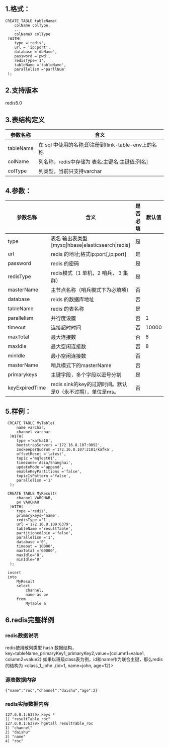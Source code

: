 ## 1.格式：
```
CREATE TABLE tableName(
    colName colType,
    ...
    colNameX colType
 )WITH(
    type ='redis',
    url = 'ip:port',
    database ='dbName',
    password ='pwd',
    redisType='1',
    tableName ='tableName',
    parallelism ='parllNum'
 );
```

## 2.支持版本
redis5.0

## 3.表结构定义
 
|参数名称|含义|
|----|---|
| tableName | 在 sql 中使用的名称;即注册到flink-table-env上的名称
| colName | 列名称，redis中存储为 表名:主键名:主键值:列名]|
| colType | 列类型，当前只支持varchar|

## 4.参数：
  
|参数名称|含义|是否必填|默认值|
|----|---|---|-----|
| type | 表名 输出表类型[mysq&#124;hbase&#124;elasticsearch&#124;redis]|是||
| url | redis 的地址;格式ip:port[,ip:port]|是||
| password | redis 的密码 |是||
| redisType | redis模式（1 单机，2 哨兵， 3 集群）| 是 |
| masterName | 主节点名称（哨兵模式下为必填项） | 否 |
| database | reids 的数据库地址|否||
| tableName | redis 的表名称|是||
| parallelism | 并行度设置|否|1|
|timeout| 连接超时时间|否|10000|
|maxTotal|最大连接数|否|8|
|maxIdle|最大空闲连接数|否|8|
|minIdle|最小空闲连接数|否||0|
|masterName| 哨兵模式下的masterName|否||
|primarykeys|主键字段，多个字段以逗号分割|是||
|keyExpiredTime|redis sink的key的过期时间。默认是0（永不过期），单位是ms。|否||
      
  
## 5.样例：
```
 CREATE TABLE MyTable(
     name varchar,
     channel varchar
  )WITH(
     type ='kafka10',
     bootstrapServers ='172.16.8.107:9092',
     zookeeperQuorum ='172.16.8.107:2181/kafka',
     offsetReset ='latest',
     topic ='mqTest01',
     timezone='Asia/Shanghai',
     updateMode ='append',
     enableKeyPartitions ='false',
     topicIsPattern ='false',
     parallelism ='1'
  );
 
 CREATE TABLE MyResult(
     channel VARCHAR,
     pv VARCHAR
  )WITH(
     type ='redis',
     primarykeys='name',
     redisType ='1',
     url ='172.16.8.109:6379',
     tableName ='resultTable',
     partitionedJoin ='false',
     parallelism ='1',
     database ='0',
     timeout ='10000',
     maxTotal ='60000',
     maxIdle='8',
     minIdle='0'
  );
 
 insert          
 into
     MyResult
     select
         channel,
         name as pv                                             
     from
         MyTable a                                        
 ```

## 6.redis完整样例
### redis数据说明
redis使用散列类型 hash 数据结构，key=tableName_primaryKey1_primaryKey2,value={column1=value1, column2=value2}
如果以班级class表为例，id和name作为联合主键，那么redis的结构为 <class_1_john ,{id=1, name=john, age=12}>

### 源表数据内容
```
{"name":"roc","channel":"daishu","age":2}
```
### redis实际数据内容
```
127.0.0.1:6379> keys *
1) "resultTable_roc"
127.0.0.1:6379> hgetall resultTable_roc
1) "channel"
2) "daishu"
3) "name"
4) "roc"
```